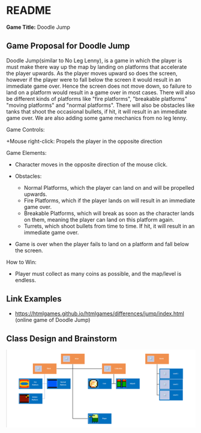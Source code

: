 # README #
**Game Title:** Doodle Jump

## Game Proposal for Doodle Jump ##

Doodle Jump(similar to No Leg Lenny), is a game in which the player is must make there way up the map by landing on platforms that accelerate the player upwards. As the player moves upward so does the screen, however if the player were to fall below the screen it would result in an immediate game over. Hence the screen does not move down, so failure to land on a platform would result in a game over in most cases. There will also be different kinds of platforms like "fire platforms", "breakable platforms" "moving platforms" and "normal platforms". There will also be obstacles like tanks that shoot the occasional bullets, if hit, it will result in an immediate game over. We are also adding some game mechanics from no leg lenny.   


Game Controls:

+Mouse right-click: Propels the player in the opposite direction 

Game Elements:

+ Character moves in the opposite direction of the mouse click.

+ Obstacles:
	+ Normal Platforms, which the player can land on and will be propelled upwards.  
	+ Fire Platforms, which if the player lands on will result in an immediate game over. 
	+ Breakable Platforms, which will break as soon as the character lands on them, meaning the player can land on this platform again.  
	+ Turrets, which shoot bullets from time to time. If hit, it will result in an immediate game over.
	
+ Game is over when the player fails to land on a platform and fall below the screen. 


How to Win:
+ Player must collect as many coins as possible, and the map/level is endless. 


## Link Examples ##

+ https://htmlgames.github.io/htmlgames/differences/jump/index.html (online game of Doodle Jump)

## Class Design and Brainstorm ##

![Class design](diagram.png)
